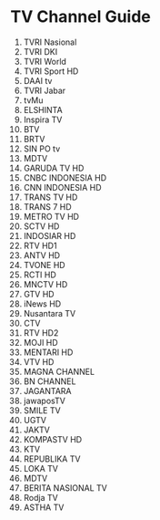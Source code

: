 # TV Channel Guide

1. TVRI Nasional
2. TVRI DKI
3. TVRI World
4. TVRI Sport HD
5. DAAI tv
6. TVRI Jabar
7. tvMu
10. ELSHINTA
11. Inspira TV
12. BTV
13. BRTV
14. SIN PO tv
16. MDTV
17. GARUDA TV HD
18. CNBC INDONESIA HD
19. CNN INDONESIA HD
20. TRANS TV HD
21. TRANS 7 HD
22. METRO TV HD
23. SCTV HD
24. INDOSIAR HD
25. RTV HD1
26. ANTV HD
27. TVONE HD
28. RCTI HD
29. MNCTV HD
30. GTV HD
31. iNews HD
32. Nusantara TV
33. CTV
34. RTV HD2
35. MOJI HD
36. MENTARI HD
37. VTV HD
38. MAGNA CHANNEL
39. BN CHANNEL
77. JAGANTARA
102. jawaposTV
104. SMILE TV
105. UGTV
115. JAKTV
125. KOMPASTV HD
127. KTV
130. REPUBLIKA TV
800. LOKA TV
801. MDTV
802. BERITA NASIONAL TV
803. Rodja TV
804. ASTHA TV
